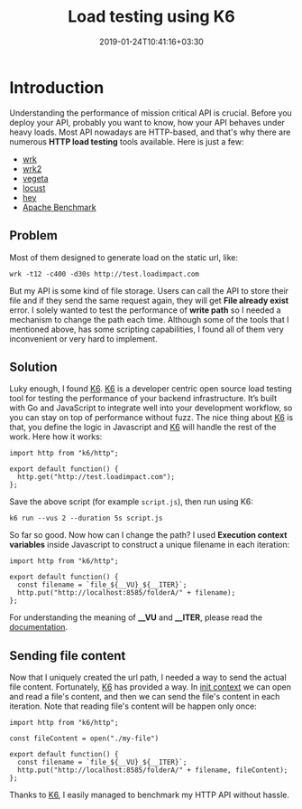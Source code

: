﻿---
title: "Load testing using K6"
date: 2019-01-24T10:41:16+03:30
draft: false
tags: [K6,http load test,performance]
---
# Introduction
Understanding the performance of mission critical API is crucial. Before you deploy your API, probably you want to know, how your API behaves under heavy loads. Most API nowadays are HTTP-based, and that's why there are numerous **HTTP load testing** tools available. Here is just a few:

* [wrk](https://github.com/wg/wrk)
* [wrk2](https://github.com/giltene/wrk2)
* [vegeta](https://github.com/tsenart/vegeta) 
* [locust](https://github.com/locustio/locust)
* [hey](https://github.com/rakyll/hey)
* [Apache Benchmark](https://httpd.apache.org/docs/2.4/programs/ab.html)

## Problem
Most of them designed to generate load on the static url, like:
```
wrk -t12 -c400 -d30s http://test.loadimpact.com
```
But my API is some kind of file storage. Users can call the API to store their file and if they send the same request again, they will get **File already exist** error. I solely wanted to test the performance of **write path** so I needed a mechanism to change the path each time. Although some of the tools that I mentioned above, has some scripting capabilities, I found all of them very inconvenient or very hard to implement.

## Solution
Luky enough, I found [K6](https://k6.io). [K6](https://k6.io) is a developer centric open source load testing tool for testing the performance of your backend infrastructure. It’s built with Go and JavaScript to integrate well into your development workflow, so you can stay on top of performance without fuzz.
The nice thing about [K6](https://k6.io) is that, you define the logic in Javascript and [K6](https://k6.io) will handle the rest of the work. Here how it works:
```
import http from "k6/http";

export default function() {
  http.get("http://test.loadimpact.com");
};
```
Save the above script (for example `script.js`), then run using K6:
```
k6 run --vus 2 --duration 5s script.js 
```
So far so good. Now how can I change the path? I used **Execution context variables** inside
Javascript to construct a unique filename in each iteration:
```
import http from "k6/http";

export default function() {
  const filename = `file_${__VU}_${__ITER}`;
  http.put("http://localhost:8585/folderA/" + filename);
};

```
For understanding the meaning of **__VU** and **__ITER**,
please read the [documentation](https://docs.k6.io/docs/execution-context-variables).

## Sending file content
Now that I uniquely created the url path, I needed a way to send the actual file content. Fortunately, [K6](https://k6.io) has provided a way. In [init context](https://docs.k6.io/docs/init-context) we can open and read a file's content, and then we can send the file's content in each iteration. Note that reading file's content will be happen only once:
```
import http from "k6/http";

const fileContent = open("./my-file")

export default function() {
  const filename = `file_${__VU}_${__ITER}`;
  http.put("http://localhost:8585/folderA/" + filename, fileContent);
};
``` 
Thanks to [K6](https://k6.io), I easily managed to benchmark my HTTP API without hassle.
